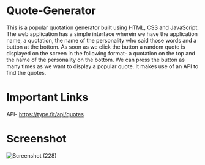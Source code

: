 # Quote-Generator

This is a popular quotation generator built using HTML, CSS and JavaScript. The web application has a simple interface wherein we have the application name, a quotation, the name of the personality who said those words and a button at the bottom. As soon as we click the button a random quote is displayed on the screen in the following format- a quotation on the top and the name of the personality on the bottom. We can press the button as many times as we want to display a popular quote. It makes use of an API to find the quotes.

# Important Links

API- https://type.fit/api/quotes

# Screenshot

![Screenshot (228)](https://github.com/sa17shoaib/Quote-Generator/assets/110739416/6bffe267-6a59-4efe-b45f-1d414ac61e0a)
